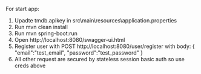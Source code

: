 For start app: 
1. Upadte tmdb.apikey in src\main\resources\application.properties
2. Run mvn clean install
3. Run mvn spring-boot:run
4. Open http://localhost:8080/swagger-ui.html 
5. Register user with POST http://localhost:8080/user/register with body: 
    {
        "email":"test_email",
        "password":"test_password"
    }
6. All other request are secured by stateless session basic auth so use creds above
